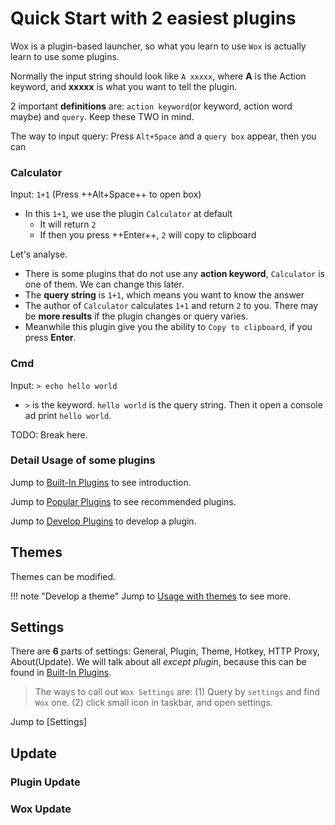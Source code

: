 # Quick Start with 2 easiest plugins

Wox is a plugin-based launcher, so what you learn to use `Wox` is actually learn to use some plugins.

Normally the input string should look like `A xxxxx`, where **A** is the Action keyword, and **xxxxx** is what you want to tell the plugin.

2 important **definitions** are: `action keyword`(or keyword, action word maybe) and `query`. Keep these TWO in mind.

The way to input query: Press `Alt+Space` and a `query box` appear, then you can 


### Calculator

Input: `1+1` (Press ++Alt+Space++ to open box)

- In this `1+1`, we use the plugin `Calculator` at default
    - It will return `2`
    - If then you press ++Enter++, `2` will copy to clipboard

Let's analyse.

- There is some plugins that do not use any **action keyword**, `Calculator` is one of them. We can change this later.
- The **query string** is `1+1`, which means you want to know the answer
- The author of `Calculator` calculates `1+1` and return `2` to you. There may be **more results** if the plugin changes or query varies.
- Meanwhile this plugin give you the ability to `Copy to clipboard`, if you press **Enter**.

### Cmd

Input: `> echo hello world`

- `>` is the keyword. `hello world` is the query string. Then it open a console ad print `hello world`.

TODO: Break here.

### Detail Usage of some plugins

Jump to [Built-In Plugins](plugins.md) to see introduction.

Jump to [Popular Plugins](plugins/popular.md) to see recommended plugins.

Jump to [Develop Plugins](plugins/develop.md) to develop a plugin.

## Themes

Themes can be modified.

!!! note "Develop a theme"
    Jump to [Usage with themes](themes.md) to see more.

## Settings

There are **6** parts of settings: General, Plugin, Theme, Hotkey, HTTP Proxy, About(Update). We will talk about all *except plugin*, because this can be found in [Built-In Plugins](plugins.md).

> The ways to call out `Wox Settings` are:
  (1) Query by `settings` and find `Wox` one.
  (2) click small icon in taskbar, and open settings.

Jump to [Settings]

## Update

### Plugin Update

### Wox Update